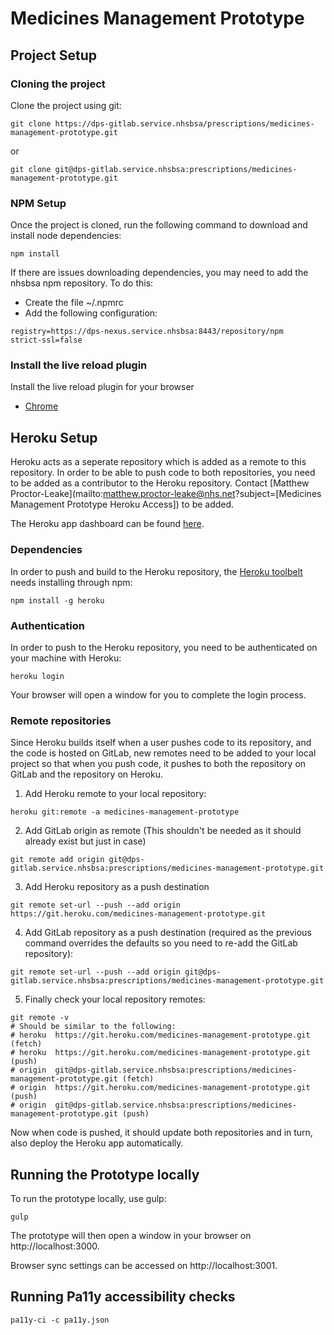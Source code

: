 # Medicines Management Prototype

## Project Setup
### Cloning the project
Clone the project using git:
```shell
git clone https://dps-gitlab.service.nhsbsa/prescriptions/medicines-management-prototype.git
```
or
```shell
git clone git@dps-gitlab.service.nhsbsa:prescriptions/medicines-management-prototype.git
```
### NPM Setup
Once the project is cloned, run the following command to download and install node dependencies:
```shell
npm install
```
If there are issues downloading dependencies, you may need to add the nhsbsa npm repository.
To do this:
- Create the file ~/.npmrc
- Add the following configuration:
```shell
registry=https://dps-nexus.service.nhsbsa:8443/repository/npm
strict-ssl=false
```

### Install the live reload plugin
Install the live reload plugin for your browser
* [Chrome](https://chrome.google.com/webstore/detail/livereload/jnihajbhpnppcggbcgedagnkighmdlei/related)

## Heroku Setup
Heroku acts as a seperate repository which is added as a remote to this repository.
In order to be able to push code to both repositories, you need to be added as a contributor to
the Heroku repository. Contact [Matthew Proctor-Leake](mailto:matthew.proctor-leake@nhs.net?subject=[Medicines Management Prototype Heroku Access]) to be added.

The Heroku app dashboard can be found [here](https://dashboard.heroku.com/apps/medicines-management-prototype).
### Dependencies
In order to push and build to the Heroku repository, the [Heroku toolbelt](https://devcenter.heroku.com/articles/heroku-cli) 
needs installing through npm:
```shell
npm install -g heroku
```

### Authentication
In order to push to the Heroku repository, you need to be authenticated on your machine with Heroku:
```shell
heroku login
```

Your browser will open a window for you to complete the login process.

### Remote repositories
Since Heroku builds itself when a user pushes code to its repository, and the code is hosted on GitLab,
new remotes need to be added to your local project so that when you push code, it pushes to both
the repository on GitLab and the repository on Heroku.

1. Add Heroku remote to your local repository:
```shell
heroku git:remote -a medicines-management-prototype
```
2. Add GitLab origin as remote (This shouldn't be needed as it should already exist but just in case)
```shell
git remote add origin git@dps-gitlab.service.nhsbsa:prescriptions/medicines-management-prototype.git
```
3. Add Heroku repository as a push destination
```shell
git remote set-url --push --add origin https://git.heroku.com/medicines-management-prototype.git
```
4. Add GitLab repository as a push destination (required as the previous command overrides 
   the defaults so you need to re-add the GitLab repository):
```shell
git remote set-url --push --add origin git@dps-gitlab.service.nhsbsa:prescriptions/medicines-management-prototype.git
```
5. Finally check your local repository remotes:
```shell
git remote -v
# Should be similar to the following:
# heroku  https://git.heroku.com/medicines-management-prototype.git (fetch)
# heroku  https://git.heroku.com/medicines-management-prototype.git (push)
# origin  git@dps-gitlab.service.nhsbsa:prescriptions/medicines-management-prototype.git (fetch)
# origin  https://git.heroku.com/medicines-management-prototype.git (push)
# origin  git@dps-gitlab.service.nhsbsa:prescriptions/medicines-management-prototype.git (push)
```

Now when code is pushed, it should update both repositories and in turn, also deploy the Heroku app
automatically.

## Running the Prototype locally
To run the prototype locally, use gulp:
```shell
gulp
```

The prototype will then open a window in your browser on http://localhost:3000.

Browser sync settings can be accessed on http://localhost:3001.

## Running Pa11y accessibility checks
 
```shell
pa11y-ci -c pa11y.json
```